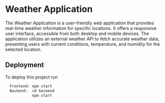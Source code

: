 # Weather Application

The Weather Application is a user-friendly web application that provides real-time weather information for specific locations. It offers a responsive user interface, accessible from both desktop and mobile devices. The application utilizes an external weather API to fetch accurate weather data, presenting users with current conditions, temperature, and humidity for the selected location.


## Deployment

To deploy this project run

```bash
  Frontend: npm start
  Backend:  cd backend
            npm start
  
```

